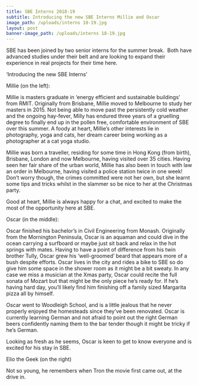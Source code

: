 ```yaml
---
title: SBE Interns 2018-19
subtitle: Introducing the new SBE Interns Millie and Oscar
image_path: /uploads/interns 18-19.jpg
layout: post
banner-image_path: /uploads/interns 18-19.jpg
---
```


SBE has been joined by two senior interns for the summer break.  Both have advanced studies under their belt and are looking to expand their experience in real projects for their time here. 

‘Introducing the new SBE Interns’

Millie (on the left):

Millie is masters graduate in ‘energy efficient and sustainable buildings’ from RMIT. Originally from Brisbane, Millie moved to Melbourne to study her masters in 2015. Not being able to move past the persistently cold weather and the ongoing hay-fever, Milly has endured three years of a gruelling degree to finally end up in the pollen free, comfortable environment of SBE over this summer. A foody at heart, Millie’s other interests lie in photography, yoga and cats, her dream career being working as a photographer at a cat yoga studio.

Millie was born a traveller, residing for some time in Hong Kong (from birth), Brisbane, London and now Melbourne, having visited over 35 cities. Having seen her fair share of the urban world, Millie has also been in touch with law an order in Melbourne, having visited a police station twice in one week! Don’t worry though, the crimes committed were not her own, but she learnt some tips and tricks whilst in the slammer so be nice to her at the Christmas party.

Good at heart, Millie is always happy for a chat, and excited to make the most of the opportunity here at SBE.

Oscar (in the middle):

Oscar finished his bachelor’s in Civil Engineering from Monash. Originally from the Mornington Peninsula, Oscar is an aquaman and could dive in the ocean carrying a surfboard or maybe just sit back and relax in the hot springs with mates. Having to have a point of difference from his twin brother Tully, Oscar grew his ‘well-groomed’ beard that appears more of a bush despite efforts. Oscar lives in the city and rides a bike to SBE so do give him some space in the shower room as it might be a bit sweaty. In any case we miss a musician at the Xmas party, Oscar could recite the full sonata of Mozart but that might be the only piece he’s ready for. If he’s having hard day, you’ll likely find him finishing off a family sized Margarita pizza all by himself.

Oscar went to Woodleigh School, and is a little jealous that he never properly enjoyed the homesteads since they’ve been renovated. Oscar is currently learning German and not afraid to point out the right German beers confidently naming them to the bar tender though it might be tricky if he’s German.

Looking as fresh as he seems, Oscar is keen to get to know everyone and is excited for his stay in SBE.

Elio the Geek (on the right)

Not so young, he remembers when Tron the movie first came out, at the drive in.